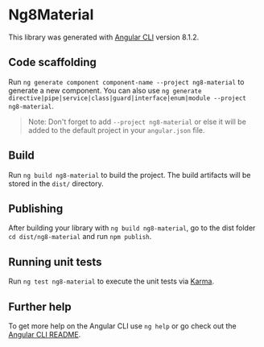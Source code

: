 # Ng8Material

This library was generated with [Angular CLI](https://github.com/angular/angular-cli) version 8.1.2.

## Code scaffolding

Run `ng generate component component-name --project ng8-material` to generate a new component. You can also use `ng generate directive|pipe|service|class|guard|interface|enum|module --project ng8-material`.
> Note: Don't forget to add `--project ng8-material` or else it will be added to the default project in your `angular.json` file. 

## Build

Run `ng build ng8-material` to build the project. The build artifacts will be stored in the `dist/` directory.

## Publishing

After building your library with `ng build ng8-material`, go to the dist folder `cd dist/ng8-material` and run `npm publish`.

## Running unit tests

Run `ng test ng8-material` to execute the unit tests via [Karma](https://karma-runner.github.io).

## Further help

To get more help on the Angular CLI use `ng help` or go check out the [Angular CLI README](https://github.com/angular/angular-cli/blob/master/README.md).
